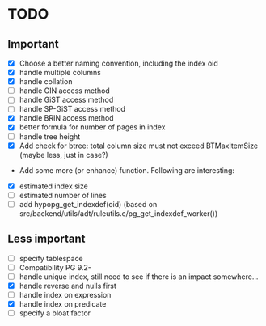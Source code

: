 TODO
====

Important
---------

- [X] Choose a better naming convention, including the index oid
- [X] handle multiple columns
- [X] handle collation
- [ ] handle GIN access method
- [ ] handle GiST access method
- [ ] handle SP-GiST access method
- [X] handle BRIN access method
- [X] better formula for number of pages in index
- [ ] handle tree height
- [X] Add check for btree: total column size must not exceed BTMaxItemSize (maybe less, just in case?)
- Add some more (or enhance) function. Following are interesting:
- [X] estimated index size
- [ ] estimated number of lines
- [ ] add hypopg_get_indexdef(oid) (based on src/backend/utils/adt/ruleutils.c/pg_get_indexdef_worker())

Less important
--------------

- [ ] specify tablespace
- [ ] Compatibility PG 9.2-
- [ ] handle unique index, still need to see if there is an impact somewhere...
- [X] handle reverse and nulls first
- [ ] handle index on expression
- [X] handle index on predicate
- [ ] specify a bloat factor
